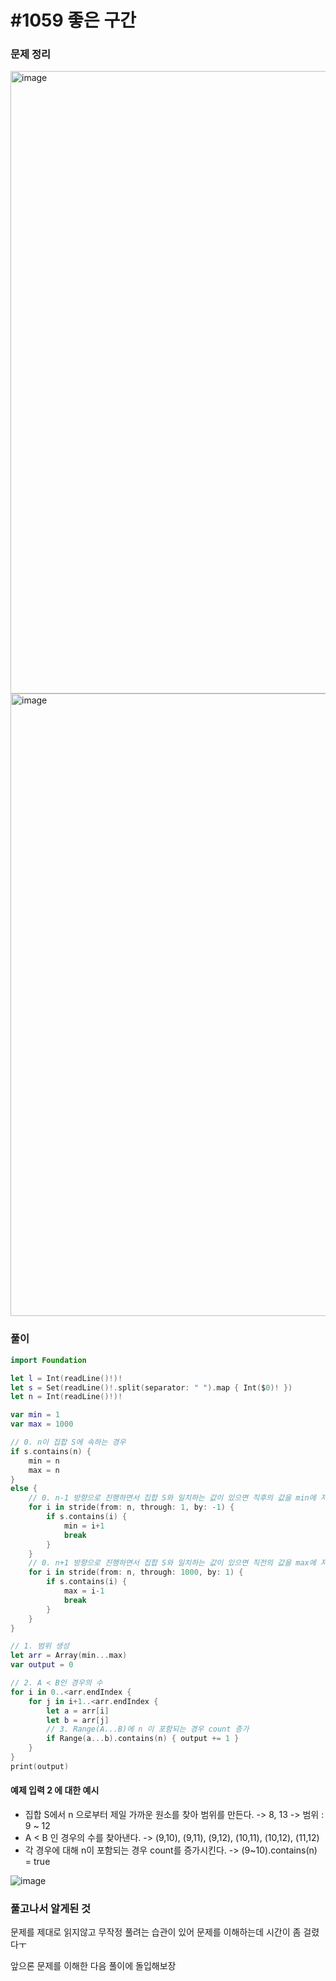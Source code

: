 # #1059 좋은 구간

### 문제 정리
<img width="996" alt="image" src="https://user-images.githubusercontent.com/60254939/161379367-3a7df34e-e1cb-4f0f-9ae4-beca229fcee2.png">
<img width="996" alt="image" src="https://user-images.githubusercontent.com/60254939/161379380-8bdf2e1c-c97b-4a00-ad36-463f3be18e7c.png">



### 풀이



```Swift
import Foundation

let l = Int(readLine()!)!
let s = Set(readLine()!.split(separator: " ").map { Int($0)! })
let n = Int(readLine()!)!

var min = 1
var max = 1000

// 0. n이 집합 S에 속하는 경우
if s.contains(n) {
    min = n
    max = n
}
else {
    // 0. n-1 방향으로 진행하면서 집합 S와 일치하는 값이 있으면 직후의 값을 min에 저장
    for i in stride(from: n, through: 1, by: -1) {
        if s.contains(i) {
            min = i+1
            break
        }
    }
    // 0. n+1 방향으로 진행하면서 집합 S와 일치하는 값이 있으면 직전의 값을 max에 저장
    for i in stride(from: n, through: 1000, by: 1) {
        if s.contains(i) {
            max = i-1
            break
        }
    }
}

// 1. 범위 생성
let arr = Array(min...max)
var output = 0

// 2. A < B인 경우의 수
for i in 0..<arr.endIndex {
    for j in i+1..<arr.endIndex {
        let a = arr[i]
        let b = arr[j]
        // 3. Range(A...B)에 n 이 포함되는 경우 count 증가
        if Range(a...b).contains(n) { output += 1 }
    }
}
print(output)


```

#### 예제 입력 2 에 대한 예시

- 집합 S에서 n 으로부터 제일 가까운 원소를 찾아 범위를 만든다. -> 8, 13  -> 범위 : 9 ~ 12
- A < B 인 경우의 수를 찾아낸다. -> (9,10), (9,11), (9,12), (10,11), (10,12), (11,12)
- 각 경우에 대해 n이 포함되는 경우 count를 증가시킨다. -> (9~10).contains(n) = true

![image](https://user-images.githubusercontent.com/60254939/161433305-cafcf84d-d2b0-44ba-82e4-d6d15f129399.png)


### 풀고나서 알게된 것

문제를 제대로 읽지않고 무작정 풀려는 습관이 있어 문제를 이해하는데 시간이 좀 걸렸다ㅜ

앞으론 문제를 이해한 다음 풀이에 돌입해보장
